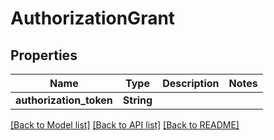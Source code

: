 # AuthorizationGrant

## Properties

Name | Type | Description | Notes
------------ | ------------- | ------------- | -------------
**authorization_token** | **String** |  | 

[[Back to Model list]](../README.md#documentation-for-models) [[Back to API list]](../README.md#documentation-for-api-endpoints) [[Back to README]](../README.md)


